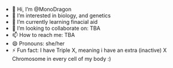 - 👋 Hi, I’m @MonoDragon
- 👀 I’m interested in biology, and genetics
- 🌱 I’m currently learning finacial aid
- 💞️ I’m looking to collaborate on: TBA
- 📫 How to reach me: TBA
- 😄 Pronouns: she/her
- ⚡ Fun fact: I have Triple X, meaning i have an extra (inactive) X Chromosome in every cell of my body :)

<!---
MonoDragon/MonoDragon is a ✨ special ✨ repository because its `README.md` (this file) appears on your GitHub profile.
You can click the Preview link to take a look at your changes.
--->
